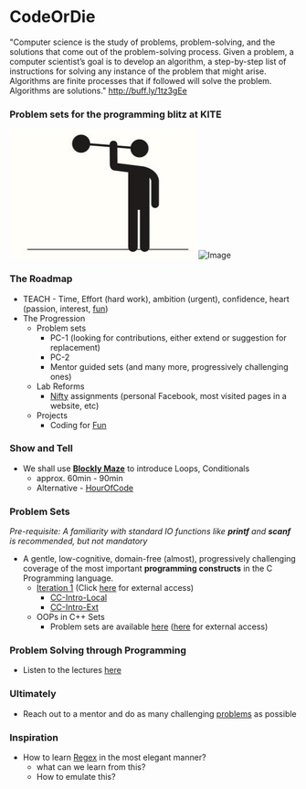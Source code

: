 CodeOrDie
=========

"Computer science is the study of problems, problem-solving, and the solutions that come out of the problem-solving process. Given a problem, a computer scientist’s goal is to develop an algorithm, a step-by-step list of instructions for solving any instance of the problem that might arise. Algorithms are finite processes that if followed will solve the problem. Algorithms are solutions." http://buff.ly/1tz3gEe


### Problem sets for the programming blitz at KITE 

![Image](CoDE/docs/Use%20it%20or%20Lose%20it%20Brain%20Power.PNG?raw=true)
![Image](docs/Problem%20to%20passion.jpg?raw=true)

### The Roadmap 
- TEACH - Time, Effort (hard work), ambition (urgent), confidence, heart (passion, interest, [fun][cff])
- The Progression
  - Problem sets
    - PC-1 (looking for contributions, either extend or suggestion for replacement)
    - PC-2
    - Mentor guided sets (and many more, progressively challenging ones) 
  - Lab Reforms 
    - [Nifty][nifty] assignments (personal Facebook, most visited pages in a website, etc)
  - Projects 
    - Coding for [Fun][cff] 

[nifty]: http://nifty.stanford.edu/
[cff]: http://buff.ly/10aGqpq

### Show and Tell
- We shall use **[Blockly Maze][Maze]** to introduce Loops, Conditionals
  - approx. 60min - 90min
  - Alternative - [HourOfCode][Maze2]

### Problem Sets
_Pre-requisite: A familiarity with standard IO functions like **printf** and **scanf** is recommended, but not mandatory_

- A gentle, low-cognitive, domain-free (almost), progressively challenging coverage of
  the most important **programming constructs** in the C Programming language.
  - [Iteration 1](CoDE/pset1-local.md) (Click [here](CoDE/pset1.md) for external access)
    - [CC-Intro-Local](https://10.100.1.147/cloudcoder/#exercise?c=26,p=957) 
    - [CC-Intro-Ext](https://cloudcoder.kgisl.com/cloudcoder/#exercise?c=26,p=978) 
  - OOPs in C++ Sets
    - Problem sets are available [here](CoDE/oop-local.md) ([here](CoDE/oop.md) for external access)

### Problem Solving through Programming
- Listen to the lectures [here](http://www.youtube.com/playlist?list=PL94CA590D7781A9B9)

### Ultimately
- Reach out to a mentor and do as many challenging [problems][Mentor20] as possible

[Mentor20]:http://goo.gl/I3nHp1  "20 problems for Mentoring"


### Inspiration
- How to learn [Regex](http://regexone.com/lesson/0) in the most elegant manner?
  - what can we learn from this? 
  - How to emulate this?


[Maze]:http://goo.gl/C1Vk3w
[Maze2]: http://studio.code.org/hoc/1
[p1]: https://cloudcoder.kgisl.com/cloudcoder/#exercise?c=18,p=520
[p2]: https://cloudcoder.kgisl.com/cloudcoder/#exercise?c=18,p=521
[p3]: https://cloudcoder.kgisl.com/cloudcoder/#exercise?c=18,p=522
[p31]: https://cloudcoder.kgisl.com/cloudcoder/#exercise?c=18,p=770
